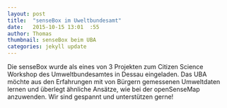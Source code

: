 ```yaml
---
layout: post
title:  "senseBox im Uweltbundesamt"
date:   2015-10-15 13:01  :55
author: Thomas
thumbnail: senseBox beim UBA
categories: jekyll update
---
```


Die senseBox wurde als eines von 3 Projekten zum Citizen Science Workshop des Umweltbundesamtes in Dessau eingeladen. Das UBA möchte aus den Erfahrungen mit von Bürgern gemessenen Umweltdaten lernen und überlegt ähnliche Ansätze, wie bei der openSenseMap anzuwenden. Wir sind gespannt und unterstützen gerne! 
